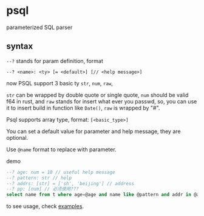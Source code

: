 # psql
parameterized SQL parser

## syntax

`--?` stands for param definition, format

`--? <name>: <ty> [= <default>] [// <help message>]`

now PSQL support 3 basic ty `str`, `num`, `raw`,

`str` can be wrapped by double quote or single quote, `num` should be valid f64 in rust, and
`raw` stands for insert what ever you passwd, so, you can use it to insert build in function like `Date()`, `raw` is wrapped by "#".

Psql supports array type, format: `[<basic_type>]`

You can set a default value for parameter and help message, they are optional.

Use `@name` format to replace with parameter.

demo

```sql
--? age: num = 10 // useful help message
--? pattern: str // help
--? addrs: [str] = ['sh', 'beijing'] // address
--? pp: [num] // 必须使用???
select name from t where age=@age and name like @pattern and addr in @addrs and scores in @pp
```

to see usage, check [examples](./examples).


